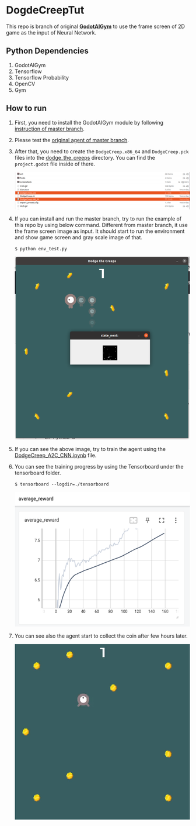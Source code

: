 # DogdeCreepTut

This repo is branch of original **[GodotAIGym](https://github.com/lupoglaz/GodotAIGym)** to use the frame screen of 2D game as the input of Neural Network.

## Python Dependencies

1. GodotAIGym
2. Tensorflow
3. Tensorflow Probability
4. OpenCV
5. Gym

## How to run

1. First, you need to install the GodotAIGym module by following [instruction of master branch](https://github.com/lupoglaz/GodotAIGym).

2. Please test the [original agent of master branch](https://github.com/lupoglaz/GodotAIGym/tree/master/Tutorials/InvPendulumTut).

3. After that, you need to create the `DodgeCreep.x86_64` and `DodgeCreep.pck` files into the [dodge_the_creeps](https://github.com/kimbring2/GodotAIGym/tree/uint_type_update/Tutorials/DogdeCreepTut/dodge_the_creeps "dodge_the_creeps") directory. You can find the `project.godot` file inside of there.
   
   ![](images/image_2.png "game exe image")

4. If you can install and run the master branch, try to run the example of this repo by using below command. Different from master branch, it use the frame screen image as input. It should start to run the environment and show game screen and gray scale image of that. 
   
   ```
   $ python env_test.py
   ```
   
   ![](images/image_1.png "env_test.py image")

5. If you can see the above image, try to train the agent using the [DodgeCreep_A2C_CNN.ipynb](https://github.com/kimbring2/GodotAIGym/blob/uint_type_update/Tutorials/DogdeCreepTut/DodgeCreep_A2C_CNN.ipynb "DodgeCreep_A2C_CNN.ipynb") file.

6. You can see the training progress by using the Tensorboard under the tensorboard folder.
   
   ```
   $ tensorboard --logdir=./tensorboard
   ```
   
   ![](images/reward_graph.png "tensorboard reward graph")

7. You can see also the agent start to collect the coin after few hours later.
   
   ![](images/training_result.gif "training result")
